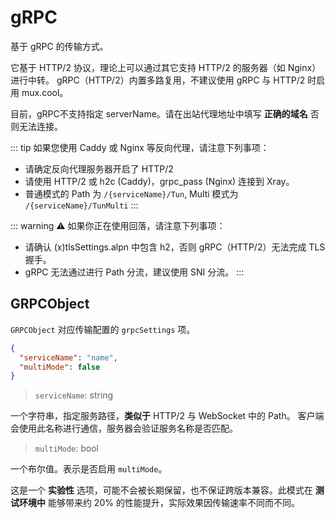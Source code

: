 # gRPC

基于 gRPC 的传输方式。

它基于 HTTP/2 协议，理论上可以通过其它支持 HTTP/2 的服务器（如 Nginx）进行中转。
gRPC（HTTP/2）内置多路复用，不建议使用 gRPC 与 HTTP/2 时启用 mux.cool。

目前，gRPC不支持指定 serverName。请在出站代理地址中填写 **正确的域名** 否则无法连接。

::: tip
如果您使用 Caddy 或 Nginx 等反向代理，请注意下列事项：
- 请确定反向代理服务器开启了 HTTP/2
- 请使用 HTTP/2 或 h2c (Caddy)，grpc_pass (Nginx) 连接到 Xray。
- 普通模式的 Path 为 `/{serviceName}/Tun`, Multi 模式为 `/{serviceName}/TunMulti`
:::

::: warning
⚠️ 如果你正在使用回落，请注意下列事项：
- 请确认 (x)tlsSettings.alpn 中包含 h2，否则 gRPC（HTTP/2）无法完成 TLS 握手。
- gRPC 无法通过进行 Path 分流，建议使用 SNI 分流。
:::

## GRPCObject

`GRPCObject` 对应传输配置的 `grpcSettings` 项。

```json
{
  "serviceName": "name",
  "multiMode": false
}
```

> `serviceName`: string 

一个字符串，指定服务路径，**类似于** HTTP/2 与 WebSocket 中的 Path。
客户端会使用此名称进行通信，服务器会验证服务名称是否匹配。

> `multiMode`: bool <Badge text="BETA" type="warning"/>

一个布尔值。表示是否启用 `multiMode`。

这是一个 **实验性** 选项，可能不会被长期保留，也不保证跨版本兼容。此模式在 **测试环境中** 能够带来约 20% 的性能提升，实际效果因传输速率不同而不同。
